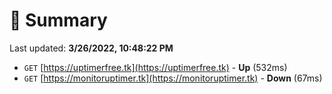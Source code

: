 # 📖 Summary
Last updated: **3/26/2022, 10:48:22 PM**

- `GET` [https://uptimerfree.tk](https://uptimerfree.tk) - **Up** (532ms)
- `GET` [https://monitoruptimer.tk](https://monitoruptimer.tk) - **Down** (67ms)
